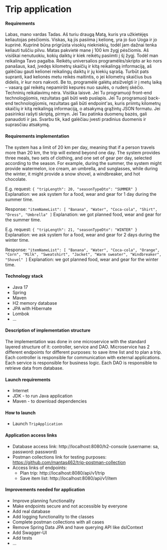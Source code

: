 # Trip application

#### Requirements

Labas,
mano vardas Tadas. Aš turiu draugą Matą, kuris yra užkietėjęs keliautojas pėsčiomis. Viskas, ką jis pasiima į kelionę, yra jo šuo Uoga ir
jo kuprinė. Kuprinė būna prigrūsta visokių niekniekių, todėl jam dažnai tenka keliauti tuščiu pilvu. Matas pakvietė mane į 100 km žygį
pėsčiomis. Aš visiškai nenutuokiu, kokių daiktų ir kiek reikėtų pasiimti į šį žygį. Todėl man reikalinga Tavo pagalba. Reikėtų universalios
programėlės/skripto ar ko nors panašaus, kad, įvedęs kilometrų skaičių ir kitą reikalingą informaciją, aš galėčiau gauti kelionei reikalingų
daiktų ir jų kiekių sąrašą. Turbūt pats supranti, kad kelionės metu reikės maitintis, o jei kilometrų skaičius bus didelis, ir kur nors
nakvoti. Be to, programėlė galėtų atsižvelgti ir į metų laiką – vasarą gal reikėtų nepamiršti kepurės nuo saulės, o rudenį skėčio.
Techninių reikalavimų nėra. Visiška laisvė. Jei Tu programuoji front-end technologijomis, rezultatas gali būti web puslapis.
Jei Tu programuoji back-end technologijomis, rezultatas gali būti endpoint'as, kuris priimtų kilometrų skaičių ir kitą reikalingą informaciją,
o atsakymą grąžintų JSON formatu. Jei pasirinksi rašyti skriptą, pirmyn. Jei Tau patinka duomenų bazės, gali panaudoti ir jas. Svarbu tik,
kad galėčiau įvesti pradinius duomenis ir suprasčiau atsakymą.

#### Requirements implementation
The system has a limit of 20 km per day, meaning that if a person travels more than 20 km, the trip will extend beyond one day.
The system provides three meals, two sets of clothing, and one set of gear per day, selected according to the season. For example, during the summer, the system might provide watermelon, ice cream, an umbrella, and sunglasses, while during the winter, it might provide a snow shovel, a windbreaker, and hot chocolate.

E.g. request:
`{
"tripLength": 20,
"seasonTypeDto": "SUMMER"
}`
Explanation: we ask system for a food, wear and gear for 1 day during the summer time.

Response:
`"itemNameList": [
"Banana",
"Water",
"Coca-cola",
"Shirt",
"Dress",
"Umbrella"
]`
Explanation: we got planned food, wear and gear for the summer time.


E.g. request:
`{
"tripLength": 21,
"seasonTypeDto": "WINTER"
}`
Explanation: we ask system for a food, wear and gear for 2 days during the winter time.

Response:
`"itemNameList": [
"Banana",
"Water",
"Coca-cola",
"Orange",
"Corn",
"Milk",
"Sweatshirt",
"Jacket",
"Warm sweater",
"Windbreaker",
"Shovel"
]`
Explanation: we got planned food, wear and gear for the winter time.

#### Technology stack

- Java 17
- Spring
- Maven
- H2 memory database
- JPA with Hibernate
- Lombok
- ...

#### Description of implementation structure

The implementation was done in one microservice with the standard layered structure of it: controller, service and DAO. Microservice has 2 different endpoints for different purposes: to save itme list and to plan a trip. Each controller is responsible for communication with external applications. Each service is responsible for business logic. Each DAO is responsible to retrieve data from database.

#### Launch requirements

- Internet
- JDK - to run Java application
- Maven - to download dependencies

#### How to launch

- Launch `TripApplication`

#### Application access links

- Database access link: http://localhost:8080/h2-console (username: sa, password: password)
- Postman collections link for testing purposes: https://github.com/mantas462/trip-postman-collection
- Access links of endpoints:
    - Plan trip: http://localhost:8080/api/v1/trip
    - Save item list: http://localhost:8080/api/v1/item

#### Improvements needed for application

- Improve planning functionality
- Make endpoints secure and not accessible by everyone
- Add real database
- Add logging functionality to the classes
- Complete postman collections with all cases
- Remove Spring Data JPA and have querying API like dslContext
- Add Swagger-UI
- Add tests
- ...
